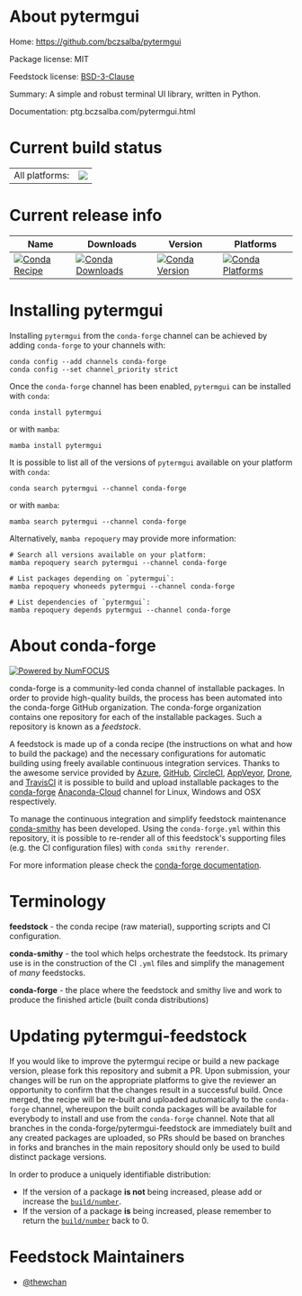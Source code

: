 About pytermgui
===============

Home: https://github.com/bczsalba/pytermgui

Package license: MIT

Feedstock license: [BSD-3-Clause](https://github.com/conda-forge/pytermgui-feedstock/blob/main/LICENSE.txt)

Summary: A simple and robust terminal UI library, written in Python.

Documentation: ptg.bczsalba.com/pytermgui.html

Current build status
====================


<table><tr><td>All platforms:</td>
    <td>
      <a href="https://dev.azure.com/conda-forge/feedstock-builds/_build/latest?definitionId=15051&branchName=main">
        <img src="https://dev.azure.com/conda-forge/feedstock-builds/_apis/build/status/pytermgui-feedstock?branchName=main">
      </a>
    </td>
  </tr>
</table>

Current release info
====================

| Name | Downloads | Version | Platforms |
| --- | --- | --- | --- |
| [![Conda Recipe](https://img.shields.io/badge/recipe-pytermgui-green.svg)](https://anaconda.org/conda-forge/pytermgui) | [![Conda Downloads](https://img.shields.io/conda/dn/conda-forge/pytermgui.svg)](https://anaconda.org/conda-forge/pytermgui) | [![Conda Version](https://img.shields.io/conda/vn/conda-forge/pytermgui.svg)](https://anaconda.org/conda-forge/pytermgui) | [![Conda Platforms](https://img.shields.io/conda/pn/conda-forge/pytermgui.svg)](https://anaconda.org/conda-forge/pytermgui) |

Installing pytermgui
====================

Installing `pytermgui` from the `conda-forge` channel can be achieved by adding `conda-forge` to your channels with:

```
conda config --add channels conda-forge
conda config --set channel_priority strict
```

Once the `conda-forge` channel has been enabled, `pytermgui` can be installed with `conda`:

```
conda install pytermgui
```

or with `mamba`:

```
mamba install pytermgui
```

It is possible to list all of the versions of `pytermgui` available on your platform with `conda`:

```
conda search pytermgui --channel conda-forge
```

or with `mamba`:

```
mamba search pytermgui --channel conda-forge
```

Alternatively, `mamba repoquery` may provide more information:

```
# Search all versions available on your platform:
mamba repoquery search pytermgui --channel conda-forge

# List packages depending on `pytermgui`:
mamba repoquery whoneeds pytermgui --channel conda-forge

# List dependencies of `pytermgui`:
mamba repoquery depends pytermgui --channel conda-forge
```


About conda-forge
=================

[![Powered by
NumFOCUS](https://img.shields.io/badge/powered%20by-NumFOCUS-orange.svg?style=flat&colorA=E1523D&colorB=007D8A)](https://numfocus.org)

conda-forge is a community-led conda channel of installable packages.
In order to provide high-quality builds, the process has been automated into the
conda-forge GitHub organization. The conda-forge organization contains one repository
for each of the installable packages. Such a repository is known as a *feedstock*.

A feedstock is made up of a conda recipe (the instructions on what and how to build
the package) and the necessary configurations for automatic building using freely
available continuous integration services. Thanks to the awesome service provided by
[Azure](https://azure.microsoft.com/en-us/services/devops/), [GitHub](https://github.com/),
[CircleCI](https://circleci.com/), [AppVeyor](https://www.appveyor.com/),
[Drone](https://cloud.drone.io/welcome), and [TravisCI](https://travis-ci.com/)
it is possible to build and upload installable packages to the
[conda-forge](https://anaconda.org/conda-forge) [Anaconda-Cloud](https://anaconda.org/)
channel for Linux, Windows and OSX respectively.

To manage the continuous integration and simplify feedstock maintenance
[conda-smithy](https://github.com/conda-forge/conda-smithy) has been developed.
Using the ``conda-forge.yml`` within this repository, it is possible to re-render all of
this feedstock's supporting files (e.g. the CI configuration files) with ``conda smithy rerender``.

For more information please check the [conda-forge documentation](https://conda-forge.org/docs/).

Terminology
===========

**feedstock** - the conda recipe (raw material), supporting scripts and CI configuration.

**conda-smithy** - the tool which helps orchestrate the feedstock.
                   Its primary use is in the construction of the CI ``.yml`` files
                   and simplify the management of *many* feedstocks.

**conda-forge** - the place where the feedstock and smithy live and work to
                  produce the finished article (built conda distributions)


Updating pytermgui-feedstock
============================

If you would like to improve the pytermgui recipe or build a new
package version, please fork this repository and submit a PR. Upon submission,
your changes will be run on the appropriate platforms to give the reviewer an
opportunity to confirm that the changes result in a successful build. Once
merged, the recipe will be re-built and uploaded automatically to the
`conda-forge` channel, whereupon the built conda packages will be available for
everybody to install and use from the `conda-forge` channel.
Note that all branches in the conda-forge/pytermgui-feedstock are
immediately built and any created packages are uploaded, so PRs should be based
on branches in forks and branches in the main repository should only be used to
build distinct package versions.

In order to produce a uniquely identifiable distribution:
 * If the version of a package **is not** being increased, please add or increase
   the [``build/number``](https://docs.conda.io/projects/conda-build/en/latest/resources/define-metadata.html#build-number-and-string).
 * If the version of a package **is** being increased, please remember to return
   the [``build/number``](https://docs.conda.io/projects/conda-build/en/latest/resources/define-metadata.html#build-number-and-string)
   back to 0.

Feedstock Maintainers
=====================

* [@thewchan](https://github.com/thewchan/)

